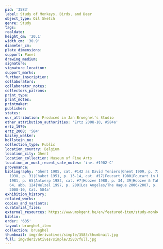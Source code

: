 ```yaml
---
pid: '3583'
label: Study of Monkeys, Birds, and Deer
object_type: Oil Sketch
genre: Study
tags: 
realdate: 
height_cm: '20.1'
width_cm: '30.9'
diameter_cm: 
plate_dimensions: 
support: Panel
drawing_medium: 
signature: 
signature_location: 
support_marks: 
further_inscription: 
collaborators: 
collaborator_notes: 
collectors_patrons: 
print_type: 
print_notes: 
printmaker: 
publisher: 
states: 
our_attribution: Produced in Jan Brueghel's Studio
other_attribution_authorities: 'Ertz 2008-10, #584a'
ertz_1979: 
ertz_2008: '584'
bailey_walker: 
hollstein_no: 
collection_type: Public
location_country: Belgium
location_city: Ghent
location_collection: Museum of Fine Arts
location_or_most_recent_sale_notes: 'inv. #1902-C'
provenance: 
bibliography: 'Ghent 1905, cat. #142 as David Teniers|Ghent 1909, p. 73 as David Teniers|Ghent
  1938, p. 31|Chabot 1951, p. 13-14, cat. #17|Foucart 1980|Foucart in Revue de l&apos;Art
  1981, p. 65|Antwerp 1982, cat. #7|Hoozee 1988, p. 34, 39|Hoozee & Tahon 1989, p.
  64, abb. 124|Welzel 1997, p. 289|Los Angeles/The Hague 2006/2007, p. 206, fig. 103|Ertz
  2008-10, Cat. 584a'
exhibition_history: 
related_works: 
copies_and_variants: 
curatorial_files: 
external_resources: https://www.mskgent.be/en/featured-item/study-monkeys-deer-and-other-animals
biblio: 
order: '635'
layout: brueghel_item
collection: brueghel
thumbnail: img/derivatives/simple/3583/thumbnail.jpg
full: img/derivatives/simple/3583/full.jpg
---
```

